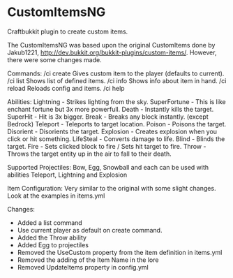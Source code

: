 CustomItemsNG
=============

Craftbukkit plugin to create custom items.


The CustomItemsNG was based upon the original CustomItems done by Jakub1221,
http://dev.bukkit.org/bukkit-plugins/custom-items/.  However, there were
some changes made.

Commands: 
/ci create <item name> <player> Gives custom item to the player
                                (defaults to current).
/ci list                        Shows list of defined items.
/ci info                        Shows info about item in hand.
/ci reload                      Reloads config and items.
/ci help

Abilities: 
Lightning - Strikes lighting from the sky.
SuperFortune - This is like enchant fortune but 3x more powerfull.
Death - Instantly kills the target.
SuperHit - Hit is 3x bigger.
Break - Breaks any block instantly. (except Bedrock)
Teleport - Teleports to target location.
Poison - Poisons the target.
Disorient - Disorients the target.
Explosion - Creates explosion when you click or hit something.
LifeSteal - Converts damage to life.
Blind - Blinds the target.
Fire - Sets clicked block to fire / Sets hit target to fire.
Throw - Throws the target entity up in the air to fall to their death.

Supported Projectiles: 
Bow, Egg, Snowball
and each can be used with abilities Teleport, Lightning and Explosion

Item Configuration:
Very similar to the original with some slight changes.  Look at the examples in items.yml

Changes:
- Added a list command
- Use current player as default on create command.
- Added the Throw ability
- Added Egg to projectiles
- Removed the UseCustom property from the item definition in items.yml 
- Removed the adding of the Item Name in the lore
- Removed UpdateItems property in config.yml 

